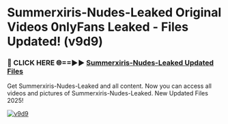 # Summerxiris-Nudes-Leaked Original Videos 0nlyFans Leaked - Files Updated! (v9d9)

<h3>🔴 CLICK HERE 🌐==►► <a href="https://tinyurl.com/yrmya6cz" rel="nofollow">Summerxiris-Nudes-Leaked Updated Files</a></h3>

Get Summerxiris-Nudes-Leaked and all content. Now you can access all videos and pictures of Summerxiris-Nudes-Leaked. New Updated Files 2025!

[![v9d9](https://i.imgur.com/FMdXYCs.gif)](https://tinyurl.com/yrmya6cz)
